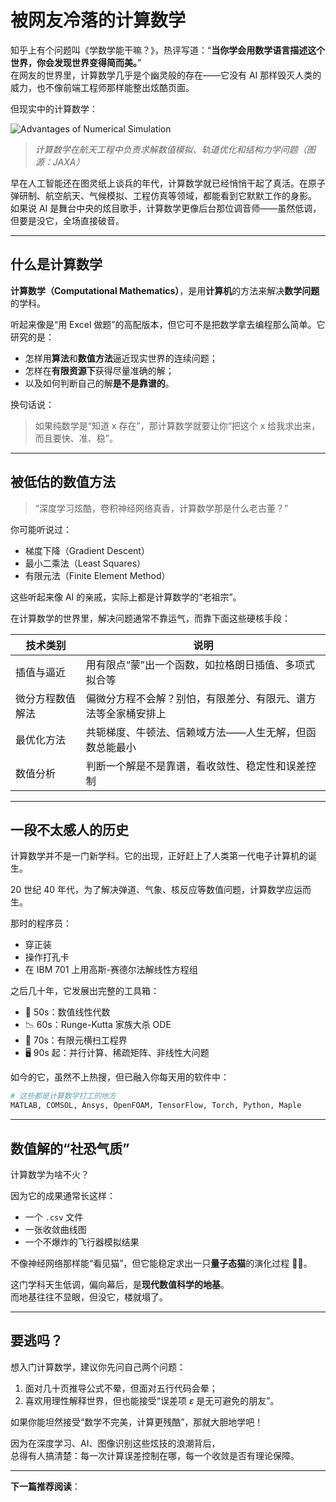 # 被网友冷落的计算数学

知乎上有个问题叫《学数学能干嘛？》，热评写道：“**当你学会用数学语言描述这个世界，你会发现世界变得简而美。**”  
在网友的世界里，计算数学几乎是个幽灵般的存在——它没有 AI 那样毁灭人类的威力，也不像前端工程师那样能整出炫酷页面。

但现实中的计算数学：

![Advantages of Numerical Simulation](https://s2.loli.net/2025/07/21/BWc1pz8N597rkso.png)

> _计算数学在航天工程中负责求解数值模拟、轨道优化和结构力学问题（图源：JAXA）_

早在人工智能还在图灵纸上谈兵的年代，计算数学就已经悄悄干起了真活。在原子弹研制、航空航天、气候模拟、工程仿真等领域，都能看到它默默工作的身影。  
如果说 AI 是舞台中央的炫目歌手，计算数学更像后台那位调音师——虽然低调，但要是没它，全场直接破音。

---

## 什么是计算数学

**计算数学（Computational Mathematics）**，是用**计算机**的方法来解决**数学问题**的学科。

听起来像是“用 Excel 做题”的高配版本，但它可不是把数学拿去编程那么简单。它研究的是：

- 怎样用**算法**和**数值方法**逼近现实世界的连续问题；
- 怎样在**有限资源下**获得尽量准确的解；
- 以及如何判断自己的解**是不是靠谱的**。

换句话说：

> 如果纯数学是“知道 x 存在”，那计算数学就要让你“把这个 x 给我求出来，而且要快、准、稳”。

---

## 被低估的数值方法

> “深度学习炫酷，卷积神经网络真香，计算数学那是什么老古董？”

你可能听说过：

- 梯度下降（Gradient Descent）
- 最小二乘法（Least Squares）
- 有限元法（Finite Element Method）

这些听起来像 AI 的亲戚，实际上都是计算数学的“老祖宗”。

在计算数学的世界里，解决问题通常不靠运气，而靠下面这些硬核手段：

| 技术类别         | 说明                                                           |
| ---------------- | -------------------------------------------------------------- |
| 插值与逼近       | 用有限点“蒙”出一个函数，如拉格朗日插值、多项式拟合等           |
| 微分方程数值解法 | 偏微分方程不会解？别怕，有限差分、有限元、谱方法等全家桶安排上 |
| 最优化方法       | 共轭梯度、牛顿法、信赖域方法——人生无解，但函数总能最小         |
| 数值分析         | 判断一个解是不是靠谱，看收敛性、稳定性和误差控制               |

---

## 一段不太感人的历史

计算数学并不是一门新学科。它的出现，正好赶上了人类第一代电子计算机的诞生。

20 世纪 40 年代，为了解决弹道、气象、核反应等数值问题，计算数学应运而生。

那时的程序员：

- 穿正装
- 操作打孔卡
- 在 IBM 701 上用高斯-赛德尔法解线性方程组

之后几十年，它发展出完整的工具箱：

- 🧮 50s：数值线性代数
- 📉 60s：Runge-Kutta 家族大杀 ODE
- 🧱 70s：有限元横扫工程界
- 🖥️ 90s 起：并行计算、稀疏矩阵、非线性大问题

如今的它，虽然不上热搜，但已融入你每天用的软件中：

```bash
# 这些都是计算数学打工的地方
MATLAB, COMSOL, Ansys, OpenFOAM, TensorFlow, Torch, Python, Maple
```

---

## 数值解的“社恐气质”

计算数学为啥不火？

因为它的成果通常长这样：

- 一个 `.csv` 文件
- 一张收敛曲线图
- 一个不爆炸的飞行器模拟结果

不像神经网络那样能“看见猫”，但它能稳定求出一只**量子态猫**的演化过程 🐱‍💻。

这门学科天生低调，偏向幕后，是**现代数值科学的地基**。  
而地基往往不显眼，但没它，楼就塌了。

---

## 要逃吗？

想入门计算数学，建议你先问自己两个问题：

1. 面对几十页推导公式不晕，但面对五行代码会晕；
2. 喜欢用理性解释世界，但也能接受“误差项 $ε$ 是无可避免的朋友”。

如果你能坦然接受“数学不完美，计算更残酷”，那就大胆地学吧！

因为在深度学习、AI、图像识别这些炫技的浪潮背后，  
总得有人搞清楚：每一次计算误差控制在哪，每一个收敛是否有理论保障。

---

**下一篇推荐阅读**：
